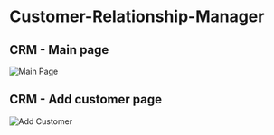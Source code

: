 # Customer-Relationship-Manager

## CRM - Main page

![Main Page](https://user-images.githubusercontent.com/81059580/204577549-2aac50c6-03c9-4428-ab3f-3466ca0f61e0.png)


## CRM - Add customer page

![Add Customer](https://user-images.githubusercontent.com/81059580/204577607-c8f7a96d-44a7-45cd-a6a1-8f010929afe8.png)
